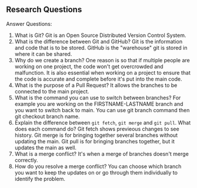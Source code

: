 ## Research Questions 
Answer Questions: 

1. What is Git?
	Git is an Open Source Distributed Version Control System. 
2. What is the difference between Git and GitHub?
	Git is the information and code that is to be stored. GitHub is the "warehouse" git is stored in where it can be shared.
3. Why do we create a branch?
	One reason is so that if multiple people are working on one project, the code won't get overcrowded and malfunction. It is also essential when working on a project to ensure that the code is accurate and complete before it's put into the main code.
4. What is the purpose of a Pull Request?
	It allows the branches to be connected to the main project. 
5. What is the command you can use to switch between branches? For example you are working on the FIRSTNAME-LASTNAME branch and you want to switch back to main.
	You can use git branch command then git checkout branch name. 
6. Explain the difference between `git fetch`, `git merge` and `git pull`. What does each command do?
	Git fetch shows previeous changes to see history. Git merge is for bringing together several branches without updating the main. Git pull is for bringing branches together, but it updates the main as well. 
7. What is a merge conflict?
	It's when a merge of branches doesn't merge correctly.  
8. How do you resolve a merge conflict?
	You can choose which branch you want to keep the updates on or go through them individually to identify the problem.
